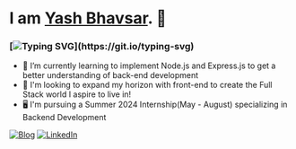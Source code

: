 # I am [Yash Bhavsar](https://yashexe.github.io/Yash-Bhavsar-s-Portfolio/). 👋 
### [![Typing SVG](https://readme-typing-svg.demolab.com?font=Fira+Code&duration=3000&pause=15000&color=F7F7F7&width=770&height=30&vCenter=true&lines=I'm+a+software+developer%2C+problem-solver%2C+and+part-time+blogger!)](https://git.io/typing-svg)
* 🌱 I’m currently learning to implement Node.js and Express.js to get a better understanding of back-end development
* 🔭 I'm looking to expand my horizon with front-end to create the Full Stack world I aspire to live in!
* 🖥️ I'm pursuing a Summer 2024 Internship(May - August) specializing in Backend Development

[![Blog](https://img.shields.io/badge/Medium-12100E?style=for-the-badge&logo=medium&logoColor=white)](http://yashexe.medium.com) [![LinkedIn](https://img.shields.io/badge/LinkedIn-0077B5?style=for-the-badge&logo=linkedin&logoColor=white)](https://www.linkedin.com/in/yash-bhavsar-75a0081b8/)
<!-- ✨ ✨

Here are some ideas to get you started:
background=00000072&
- 🔭 I’m currently working on ...
- 🌱 I’m currently learning ...
- 👯 I’m looking to collaborate on ...
- 🤔 I’m looking for help with ...
- 💬 Ask me about ...
- 📫 How to reach me: ...
- 😄 Pronouns: ...
- ⚡ Fun fact: ...
-->

